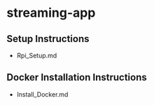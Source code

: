 # streaming-app

## Setup Instructions
- Rpi_Setup.md
## Docker Installation Instructions
- Install_Docker.md
